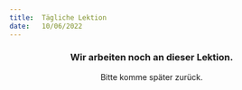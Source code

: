 ```yaml
---
title:  Tägliche Lektion
date:   10/06/2022
---
```


### <center>Wir arbeiten noch an dieser Lektion.</center>
<center>Bitte komme später zurück.</center>